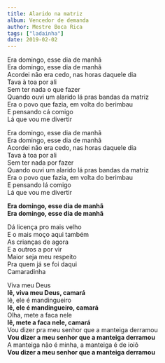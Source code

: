 ```yaml
---
title: Alarido na matriz
album: Vencedor de demanda
author: Mestre Boca Rica
tags: ["ladainha"]
date: 2019-02-02
---
```


Era domingo, esse dia de manhã  
Era domingo, esse dia de manhã  
Acordei não era cedo, nas horas daquele dia  
Tava à toa por ali  
Sem ter nada o que fazer  
Quando ouvi um alarido lá pras bandas da matriz  
Era o povo que fazia, em volta do berimbau  
E pensando cá comigo  
Lá que vou me divertir

Era domingo, esse dia de manhã  
Era domingo, esse dia de manhã  
Acordei não era cedo, nas horas daquele dia  
Tava à toa por ali  
Sem ter nada por fazer  
Quando ouvi um alarido lá pras bandas da matriz  
Era o povo que fazia, em volta do berimbau  
E pensando lá comigo  
Lá que vou me divertir

**Era domingo, esse dia de manhã**  
**Era domingo, esse dia de manhã**

Dá licença pro mais velho  
E o mais moço aqui também  
As crianças de agora  
E a outros a por vir  
Maior seja meu respeito  
Pra quem já se foi daqui  
Camaradinha

Viva meu Deus  
**Iê, viva meu Deus, camará**  
Iê, ele é mandingueiro  
**Iê, ele é mandingueiro, camará**  
Olha, mete a faca nele  
**Iê, mete a faca nele, camará**  
Vou dizer pra meu senhor que a manteiga derramou  
**Vou dizer a meu senhor que a manteiga derramou**  
A manteiga não é minha, a manteiga é de ioiô  
**Vou dizer a meu senhor que a manteiga derramou**
